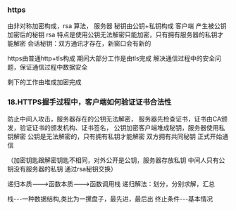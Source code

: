 ### https

由非对称加密构成，rsa 算法，
服务器 秘钥由公钥+私钥构成
客户端 产生被公钥加密后的秘钥
rsa 特点是使用公钥无法解密只能加密，只有拥有服务器的私钥才能解密
会话秘钥：双方通讯才存在，新窗口会有新的
 
https由普通http+tls构成
期间大部分工作是由tls完成
解决通信过程中的安全问题，保证通信过程中数据安全

剩下的工作由堆成加密完成
 

### 18.HTTPS握手过程中，客户端如何验证证书合法性
防止中间人攻击，服务器存在的公钥无法解密，
服务器先检查证书，证书由CA颁发，验证证书的颁发机构、证书签名，
公钥加密客户端堆成秘钥，服务器使用私钥解密
公钥是无法解密的，只有拥有私钥才能解密
双方拥有共同秘钥
正式开始通信

（加密钥匙跟解密钥匙不相同，对外公开是公钥，服务器存放私钥
中间人只有公钥没有服务器的私钥
通过rsa秘钥交换）


递归本质--->函数本质--->函数调用栈
递归解法：划分，分别求解，汇总

栈---一种数据结构,类比为一摞盘子，最先进，最后出
终止条件---基本情况